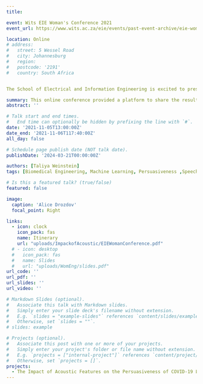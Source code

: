 ```yaml
---
title: 

event: Wits EIE Woman's Conference 2021
event_url: https://www.wits.ac.za/eie/events/past-event-archive/eie-womens-conference-2021/

location: Online 
# address:
#   street: 5 Wessel Road 
#   city: Johannesburg
#   region: 
#   postcode: '2191'
#   country: South Africa 


The School of Electrical and Information Engineering is excited to present our first Virtual Women's Conference! STEM fields have been historically dominated by men, however, in recent years there has been an increase in women applicants, graduates and postgraduate students in these fields. The Women's conference will be an opportunity to shine a spotlight on the dynamic interventions that women are making in STEM. The Conference will host keynote speakers and provide an opportunity for women in undergraduate and postgraduate degrees, and staff members to present their research over a two day virtual conference.

summary: This online conference provided a platform to share the results of my research into acoustic features of persuasiveness with the wider University of the Witwatersrand community. 
abstract: ''

# Talk start and end times.
#   End time can optionally be hidden by prefixing the line with `#`.
date: '2021-11-05T13:00:00Z'
date_end: '2021-11-06T117:40:00Z'
all_day: false

# Schedule page publish date (NOT talk date).
publishDate: '2024-03-21T00:00:00Z'

authors: [Taliya Weinstein]
tags: [Biomedical Engineering, Machine Learning, Persuasiveness ,Speech Analytics, Women Empowerment]

# Is this a featured talk? (true/false)
featured: false

image:
  caption: 'Alice Drozdov'
  focal_point: Right

links:
  - icon: clock
    icon_pack: fas
    name: Itinerary
    url: "uploads/ImpackofAcoustic/EIEWomanConference.pdf"
  # - icon: desktop
  #   icon_pack: fas
  #   name: Slides
  #   url: "uploads/WomEng/slides.pdf"
url_code: ''
url_pdf: ''
url_slides: ''
url_video: ''

# Markdown Slides (optional).
#   Associate this talk with Markdown slides.
#   Simply enter your slide deck's filename without extension.
#   E.g. `slides = "example-slides"` references `content/slides/example-slides.md`.
#   Otherwise, set `slides = ""`.
# slides: example

# Projects (optional).
#   Associate this post with one or more of your projects.
#   Simply enter your project's folder or file name without extension.
#   E.g. `projects = ["internal-project"]` references `content/project/deep-learning/index.md`.
#   Otherwise, set `projects = []`.
projects:
  - The Impact of Acoustic Features on the Persuasiveness of COVID-19 Lifestyle Speeches_ Spectral and Cepstral Features
---
```


